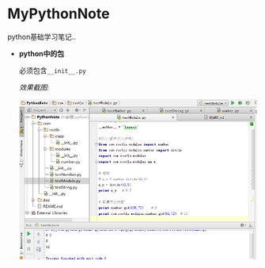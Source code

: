 MyPythonNote
============

python基础学习笔记..

 - **python中的包**

    必须包含`__init__.py`

    *效果截图:*

    ![python package](./doc/a.png)
